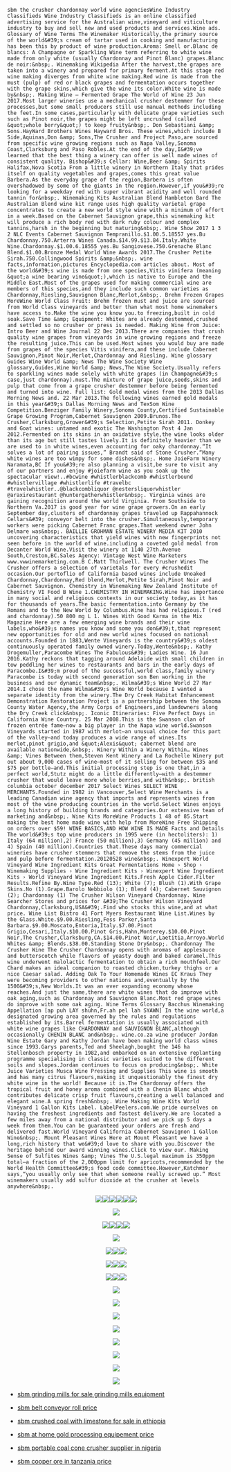 
```
sbm the crusher chardonnay world wine agenciesWine Industry Classifieds Wine Industry Classifieds is an online classified advertising service for the Australian wine,vineyard and viticulture industry to buy and sell new and used products and services.Wine ads. Glossary of Wine Terms The Winemaker Historically,the primary source of the world&#39;s cream of tartar used in cooking and manufacturing has been this by product of wine production.Aroma: Smell or.Blanc de blancs: A Champagne or Sparkling Wine term referring to white wine made from only white (usually Chardonnay and Pinot Blanc) grapes.Blanc de noir:&nbsp;. Winemaking Wikipedia After the harvest,the grapes are taken into a winery and prepared for primary ferment.At this stage red wine making diverges from white wine making.Red wine is made from the must (pulp) of red or black grapes and fermentation occurs together with the grape skins,which give the wine its color.White wine is made by&nbsp;. Making Wine — Fermented Grape The World of Wine 23 Jun 2017.Most larger wineries use a mechanical crusher destemmer for these processes,but some small producers still use manual methods including the feet.In some cases,particularly with delicate grape varieties such such as Pinot noir,the grapes might be left uncrushed (called &quot;whole berry&quot;) to keep fruity&nbsp;. Don Sebastiani &amp; Sons.HayWard Brothers Wines Hayward Bros. These wines,which include B Side,Aquinas,Don &amp; Sons,The Crusher and Project Paso,are sourced from specific wine growing regions such as Napa Valley,Sonoma Coast,Clarksburg and Paso Robles.At the end of the day,I&#39;ve learned that the best thing a winery can offer is well made wines of consistent quality. Bishop&#39;s Cellar: Wine,Beer &amp; Spirits Halifax,Nova Scotia From a little winery in Northern Italy that prides itself on quality vegetables and grapes,comes this great value Barbera.As the everyday grape of the region,Barbera is often overshadowed by some of the giants in the region.However,if you&#39;re looking for a weekday red with super vibrant acidity and well rounded tannin for&nbsp;. Winemaking Kits Australian Blend Hambleton Bard The Australian Blend wine kit range uses high quality varietal grape concentrates to create a new world style wine with a minimum of effort in a week.Based on the Cabernet Sauvignon grape,this winemaking kit will produce a rich body red with dark ruby colour and complex tannins,harsh in the beginning but maturing&nbsp;. Wine Show 2017 1 3 2 NLC Events Cabernet Sauvignon Tempranillo.$1.00.5.18557 yes.Bu Chardonnay.750.Arterra Wines Canada.$14.99.$13.84.Italy.White Wine.Chardonnay.$1.00.6.18555 yes.Bu Sangiovese.750.Grenache Blanc Blend.$1.00.Bronze Medal World Wine Awards 2017.The Crusher Petite Sirah.750.Collingwood Spirits &amp;&nbsp;. wine facts,information,pictures Encyclopedia.com articles about. Most of the world&#39;s wine is made from one species,Vitis vinifera (meaning &quot;a wine bearing vine&quot;),which is native to Europe and the Middle East.Most of the grapes used for making commercial wine are members of this species,and they include such common varieties as Chardonnay,Riesling,Sauvignon Blanc,Merlot,&nbsp;. Brehm Frozen Grapes MoreWine World Class Fruit: Brehm frozen must and juice are sourced from World Class vineyards and better than what most home winemakers have access to.Make the wine you know you.to freezing,built in cold soak.Save Time &amp; Equipment: Whites are already destemmed,crushed and settled so no crusher or press is needed. Making Wine from Juice: Intro Beer and Wine Journal 22 Dec 2013.There are companies that crush quality wine grapes from vineyards in wine growing regions and freeze the resulting juice.This can be used.Most wines you would buy are made from grapes of the species Vitis vinifera,and these include Cabernet Sauvignon,Pinot Noir,Merlot,Chardonnay and Riesling. Wine glossary Guides Wine World &amp; News The Wine Society Wine glossary,Guides,Wine World &amp; News,The Wine Society.Usually refers to sparkling wines made solely with white grapes (in Champagne&#39;s case,just chardonnay).must.The mixture of grape juice,seeds,skins and pulp that come from a grape crusher destemmer before being fermented and turned into wine. Full list: Gold medal wines from the 2013 Dallas Morning News and. 22 Mar 2013.The following wines earned gold medals in this year&#39;s Dallas Morning News and TexSom Wine Competition.Benziger Family Winery,Sonoma County,Certified Sustainable Grape Growing Program,Cabernet Sauvignon 2009.Brunos.The Crusher,Clarksburg,Grower&#39;s Selection,Petite Sirah 2011. Donkey and Goat wines: untamed and exotic The Washington Post 4 Jan 2012.Fermented on its skins in an oxidative style,the wine looks older than its age but still tastes lively.It is definitely heavier than we are used to in white wines,even accounting for oaky chardonnay.“It solves a lot of pairing issues,” Brandt said of Stone Crusher.“Many white wines are too wimpy for some dishes&nbsp;. Home JoieFarm Winery Naramata,BC If you&#39;re also planning a visit,be sure to visit any of our partners and enjoy #joiefarm wine as you soak up the spectacular view!..#bcwine #whistlerblackcomb #whistlerbound #whistlervillage #whistlerlife #travelbc #travelwhistler..@blackcombliquor @nestersliquorwhistler @araxirestaurant @huntergatherwhistler&nbsp;. Virginia wines are gaining recognition around the world Virginia. From Southside to Northern Va.2017 is good year for wine grape growers.On an early September day,clusters of chardonnay grapes traveled up Rappahannock Cellars&#39; conveyor belt into the crusher.Simultaneously,temporary workers were picking Cabernet Franc grapes.That weekend owner John Delmare was&nbsp;. BAILLIE GROHMAN ESTATE WINERY MEDIA KIT 2010 uncovering characteristics that yield wines with new fingerprints not seen before in the world of wine.including a coveted gold medal from Decanter World Wine.Visit the winery at 1140 27th.Avenue South,Creston,BC.Sales Agency: Vintage West Wine Marketers www.vwwinemarketing.com.B C.Matt Thirlwell. The Crusher Wines The Crusher offers a selection of varietals for every #crushedit occasion.Our portoflio of California based wines include Unoaked Chardonnay,Chardonnay,Red blend,Merlot,Petite Sirah,Pinot Noir and Cabernet Sauvignon. Chemistry in Winemaking New Zealand Institute of Chemistry VI Food B Wine 1.CHEMISTRY IN WINEMAKING.Wine has importance in many social and religious contexts in our society today,as it has for thousands of years.The basic fermentation.into Germany by the Romans and to the New World by Columbus.Wine has had religious.T (red and chardonnay).50 800 mg L 1. Wines With Good Karma in the Mix Magazine Here are a few emerging wine brands and their wine labels,who&#39;s names you know and some you don&#39;t,that represent new opportunities for old and new world wines focused on national accounts.Founded in 1883,Wente Vineyards is the country&#39;s oldest continuously operated family owned winery.Today,Wente&nbsp;. Kathy Drogemuller,Paracombe Wines The Fabulous&#39; Ladies Wine. 16 Jun 2016.Kathy reckons that tagging around Adelaide with small children in tow peddling her wines to restaurants and bars in the early days of Paracombe.I&#39;m proud of the successful,world class,family winery Paracombe is today with second generation son Ben working in the business and our dynamic team&nbsp;. Wilma&#39;s Wine World 27 Mar 2014.I chose the name Wilma&#39;s Wine World because I wanted a separate identity from the winery.The Dry Creek Habitat Enhancement Demonstration Restoration Project is a partnership between the Sonoma County Water Agency,the Army Corps of Engineers,and landowners along the Dry Creek click&nbsp;. Iconic Itineraries: Five Perfect Days in California Wine Country. 25 Mar 2008.This is the Swanson clan of frozen entrée fame—now a big player in the Napa wine world.Swanson Vineyards started in 1987 with merlot—an unusual choice for this part of the valley—and today produces a wide range of wines.Its merlot,pinot grigio,and &quot;Alexis&quot; cabernet blend are available nationwide,&nbsp;. Winery Within a Winery Within… Wines &amp; Vines Between them,Steven Kent Winery and La Rochelle Winery put out about 9,000 cases of wine—most of it selling for between $35 and $75 per bottle—and.This initial processing step is one that,in a perfect world,Stutz might do a little differently—with a destemmer crusher that would leave more whole berries,and with&nbsp;. british columbia october december 2017 Select Wines SELECT WINE MERCHANTS.Founded in 1982 in Vancouver,Select Wine Merchants is a leading Canadian wine agency that imports and represents wines from most of the wine producing countries in the world.Select Wines enjoys a long history of building brands and categories.Our extensive team of marketing and&nbsp;. Wine Kits MoreWine Products 1 48 of 85.Start making the best home made wine with help from MoreWine Free Shipping on orders over $59! WINE BASICS,AND HOW WINE IS MADE Facts and Details The world&#39;s top wine producers in 1995 were (in hectoliters): 1) Italy (64 million),2) France (50 million),3) Germany (45 million) and 4) Spain (40 million).Countries that.These days many commercial wineries have crusher stemmers that remove the stems from the juice and pulp before fermentation.20120528 wine&nbsp;. Winexpert World Vineyard Wine Ingredient Kits Great Fermentations Home › Shop › Winemaking Supplies › Wine Ingredient Kits › Winexpert Wine Ingredient Kits › World Vineyard Wine Ingredient Kits.Fresh Apple Cider.Filter Results.Refine By.Wine Type.Red (13); White (7); Blush (1).With Grape Skins.No (1).Grape.Barolo Nebbiolo (1); Blend (4); Cabernet Sauvignon (2); Chardonnay (1) The Crusher Wilson Vineyard Chardonnay. Wine Searcher Stores and prices for &#39;The Crusher Wilson Vineyard Chardonnay,Clarksburg,USA&#39;.Find who stocks this wine,and at what price. Wine List Bistro 41 Fort Myers Restaurant Wine List.Wines by the Glass.White.$9.00.Riesling,Fess Parker,Santa Barbara.$9.00.Moscato,Entoria,Italy.$7.00.Pinot Grigio,Cesari,Italy.$10.00.Pinot Gris,Hahn,Monterey.$10.00.Pinot Noir,The Crusher,Clarksburg,CA.$14.00.Pinot Noir,Laetitia,Arroyo.World Whites &amp; Blends.$38.00.Standing Stone Dry&nbsp;. Chardonnay The Crusher Wine The Crusher Chardonnay opens with aromas of applesauce and butterscotch while flavors of yeasty dough and baked caramel.This wine underwent malolactic fermentation to obtain a rich mouthfeel.Our Chard makes an ideal companion to roasted chicken,turkey thighs or a nice Caesar salad. Adding Oak To Your Homemade Wines EC Kraus They were becoming providers to other nations and,eventually by the 1500&#39;s,New Worlds.It was an ever expanding economy whose reaches.And just the same,there are white wines that do improve with oak aging,such as Chardonnay and Sauvignon Blanc.Most red grape wines do improve with some oak aging. Wine Terms Glossary Bacchus Winemaking Appellation [ap puh LAY shuhn,Fr.ah pel lah SYAWN] In the wine world,a designated growing area governed by the rules and regulations established by its.Barrel fermentation is usually associated with white wine grapes like CHARDONNAY and SAUVIGNON BLANC,although occasionally CHENIN BLANC and&nbsp;. wine.co.za wine producer Jordan Wine Estate Gary and Kathy Jordan have been making world class wines since 1993.Garys parents,Ted and Sheelagh,bought the 146 ha Stellenbosch property in 1982,and embarked on an extensive replanting programme specialising in classic varieties suited to the different soils and slopes.Jordan continues to focus on producing&nbsp;. White Juice Varieties Musca Wine Pressing and Supplies This wine is smooth and has many citrus flavours,making it unquestionably the finest dry white wine in the world! Because it is.The Chardonnay offers the tropical fruit and honey aroma combined with a Chenin Blanc which contributes delicate crisp fruit flavours,creating a well balanced and elegant wine.A spring fresh&nbsp;. Wine Making Wine Kits World Vineyard 1 Gallon Kits Label. LabelPeelers.com.We pride ourselves on having the freshest ingredients and fastest delivery.We are located a few miles away from a national distributor and we pick up 5 days a week from them.You can be guaranteed your orders are fresh and delivered fast.World Vineyard California Cabernet Sauvignon 1 Gallon Wine&nbsp;. Mount Pleasant Wines Here at Mount Pleasant we have a long,rich history that we&#39;d love to share with you.Discover the heritage behind our award winning wines.Click to view our. Making Sense of Sulfites Wines &amp; Vines The U.S.legal maximum is 350ppm total—a fraction of the 2,000ppm limit for apricots,recommended by the World Health Committee&#39;s food code committee.However,Katchmer says,“you usually only see that when someone really screwed up.” Most winemakers usually add sulfur dioxide at the crusher at levels anywhere&nbsp;. 
```

<div align="center">
  
<a rel="nofollow" href="https://m.shibang-china.com?f=github&k=sbm+the+crusher+chardonnay+world+wine+agencies"><img src="https://static.shibang-china.com/en/l.png"></a><img src="https://static.shibang-china.com/en/hw.png"><a rel="nofollow" href="https://m.shibang-china.com/product/?f=github&k=sbm+the+crusher+chardonnay+world+wine+agencies"><img src="https://static.shibang-china.com/en/p.png"></a><a rel="nofollow" href="https://m.shibang-china.com/cases/?f=github&k=sbm+the+crusher+chardonnay+world+wine+agencies"><img src="https://static.shibang-china.com/en/c.png"></a><a rel="nofollow" href="https://m.shibang-china.com/news/?f=github&k=sbm+the+crusher+chardonnay+world+wine+agencies"><img src="https://static.shibang-china.com/en/n.png"></a><a rel="nofollow" href="https://m.shibang-china.com?f=github&k=sbm+the+crusher+chardonnay+world+wine+agencies"><img src="https://static.shibang-china.com/en/m.png"></a>

<a rel="nofollow" href="https://m.shibang-china.com/product/?f=github&k=sbm+the+crusher+chardonnay+world+wine+agencies"><img src="https://static.shibang-china.com/en/b.jpg"></a>
  
<a rel="nofollow" href="https://m.shibang-china.com/solution-aggregate.html?f=github&k=sbm+the+crusher+chardonnay+world+wine+agencies"><img src="https://static.shibang-china.com/en/a.jpg"></a><a rel="nofollow" href="https://m.shibang-china.com/solution-mine.html?f=github&k=sbm+the+crusher+chardonnay+world+wine+agencies"><img src="https://static.shibang-china.com/en/m.jpg"></a><a rel="nofollow" href="https://m.shibang-china.com/solution-mill.html?f=github&k=sbm+the+crusher+chardonnay+world+wine+agencies"><img src="https://static.shibang-china.com/en/g.jpg"></a><a rel="nofollow" href="https://m.shibang-china.com/solution-epc.html?f=github&k=sbm+the+crusher+chardonnay+world+wine+agencies"><img src="https://static.shibang-china.com/en/e.jpg"></a>

<a rel="nofollow" href="https://m.shibang-china.com/product/?f=github&k=sbm+the+crusher+chardonnay+world+wine+agencies"><img src="https://static.shibang-china.com/en/a-p.png"></a>

<a rel="nofollow" href="https://m.shibang-china.com/product/crusher/c6x.html?f=github&k=sbm+the+crusher+chardonnay+world+wine+agencies"><img src="https://static.shibang-china.com/en/j.jpg"></a><a rel="nofollow" href="https://m.shibang-china.com/product/crusher/ci5x.html?f=github&k=sbm+the+crusher+chardonnay+world+wine+agencies"><img src="https://static.shibang-china.com/en/i.jpg"></a><a rel="nofollow" href="https://m.shibang-china.com/product/crusher/hst.html?f=github&k=sbm+the+crusher+chardonnay+world+wine+agencies"><img src="https://static.shibang-china.com/en/c.jpg"></a>

<a rel="nofollow" href="https://m.shibang-china.com/product/mill/mtw.html?f=github&k=sbm+the+crusher+chardonnay+world+wine+agencies"><img src="https://static.shibang-china.com/en/mtw.jpg"></a><a rel="nofollow" href="https://m.shibang-china.com/product/mill/scm.html?f=github&k=sbm+the+crusher+chardonnay+world+wine+agencies"><img src="https://static.shibang-china.com/en/scm.jpg"></a><a rel="nofollow" href="https://m.shibang-china.com/product/mill/lm.html?f=github&k=sbm+the+crusher+chardonnay+world+wine+agencies"><img src="https://static.shibang-china.com/en/lm.jpg"></a>

<a rel="nofollow" href="https://m.shibang-china.com/product/sand/vsi6x.html?f=github&k=sbm+the+crusher+chardonnay+world+wine+agencies"><img src="https://static.shibang-china.com/en/6x.jpg"></a><a rel="nofollow" href="https://m.shibang-china.com/product/sand/vu.html?f=github&k=sbm+the+crusher+chardonnay+world+wine+agencies"><img src="https://static.shibang-china.com/en/vu.jpg"></a><a rel="nofollow" href="https://m.shibang-china.com/product/mobile/klun.html?f=github&k=sbm+the+crusher+chardonnay+world+wine+agencies"><img src="https://static.shibang-china.com/en/k.jpg"></a>

<a rel="nofollow" href="https://m.shibang-china.com/cases/?f=github&k=sbm+the+crusher+chardonnay+world+wine+agencies"><img src="https://static.shibang-china.com/en/case.png"></a>

<a rel="nofollow" href="https://m.shibang-china.com/cases/aggregate/202.html?f=github&k=sbm+the+crusher+chardonnay+world+wine+agencies"><img src="https://static.shibang-china.com/en/c-1.jpg"></a>

<a rel="nofollow" href="https://m.shibang-china.com/cases/aggregate/203.html?f=github&k=sbm+the+crusher+chardonnay+world+wine+agencies"><img src="https://static.shibang-china.com/en/c-2.jpg"></a>

<a rel="nofollow" href="https://m.shibang-china.com/cases/mill/123.html?f=github&k=sbm+the+crusher+chardonnay+world+wine+agencies"><img src="https://static.shibang-china.com/en/c-3.jpg"></a>

<a rel="nofollow" href="https://m.shibang-china.com/contact_us.html?f=github&k=sbm+the+crusher+chardonnay+world+wine+agencies"><img src="https://static.shibang-china.com/en/contact.png"></a>

<a rel="nofollow" href="https://swt.shibang-china.com/?f=github&k=sbm+the+crusher+chardonnay+world+wine+agencies"><img src="https://static.shibang-china.com/en/chat.png"></a>

<a rel="nofollow" href="https://whatsapp.shibangsoft.com/WhatsApp.php?f=github&k=sbm+the+crusher+chardonnay+world+wine+agencies"><img src="https://static.shibang-china.com/en/whatsapp.png"></a>

<a rel="nofollow" href="https://m.shibang-china.com/?f=github&k=sbm+the+crusher+chardonnay+world+wine+agencies"><img src="https://static.shibang-china.com/en/website.png"></a>

</div>


* [sbm grinding mills for sale grinding mills equipment](sbm%20grinding%20mills%20for%20sale%20grinding%20mills%20equipment.md)

* [sbm belt conveyor roll price](sbm%20belt%20conveyor%20roll%20price.md)

* [sbm crushed coal with limestone for sale in ethiopia](sbm%20crushed%20coal%20with%20limestone%20for%20sale%20in%20ethiopia.md)

* [sbm at home gold processing equipement price](sbm%20at%20home%20gold%20processing%20equipement%20price.md)

* [sbm portable coal cone crusher supplier in nigeria](sbm%20portable%20coal%20cone%20crusher%20supplier%20in%20nigeria.md)

* [sbm cooper ore in tanzania price](sbm%20cooper%20ore%20in%20tanzania%20price.md)